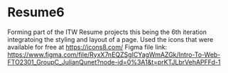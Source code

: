 # Resume6
Forming part of the ITW Resume projects this being the 6th iteration integratoing the styling and layout of a page.
Used the icons that were available for free at https://icons8.com/
Figma file link: https://www.figma.com/file/RyxX7nEQZSgICYagWmAZGk/Intro-To-Web-FTO2301_GroupC_JulianQunet?node-id=0%3A1&t=prKTJLbrVehAPFFd-1
